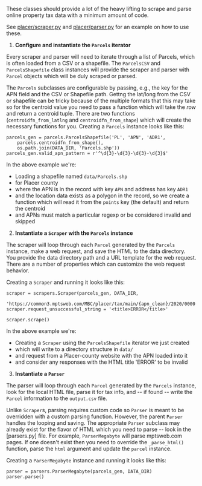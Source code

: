 These classes should provide a lot of the heavy lifting to scrape and parse
online property tax data with a minimum amount of code.

See [placer/scraper.py](../scrapers/placer/scraper.py) and
[placer/parser.py](../scrapers/placer/parser.py) for an example on how to use
these.

1. **Configure and instantiate the `Parcels` iterator**

Every scraper and parser will need to iterate through a list of Parcels, which
is often loaded from a CSV or a shapefile. The `ParcelsCSV` and
`ParcelsShapefile` class instances will provide the scraper and parser with
`Parcel` objects which will be duly scraped or parsed.

The `Parcels` subclasses are configurable by passing, e.g., the key for the APN
field and the CSV or Shapefile path. Gettng the lat/long from the CSV or
shapefile can be tricky because of the multiple formats that this may take so
for the centroid value you need to pass a function which will take the *row*
and return a centroid tuple. There are two functions (`centroidfn_from_latlng`
and `centroidfn_from_shape`) which will create the necessary functions for you.
Creating a `Parcels` instance looks like this:

```
parcels_gen = parcels.ParcelsShapefile('PL', 'APN', 'ADR1',
    parcels.centroidfn_from_shape(),
    os.path.join(DATA_DIR, 'Parcels.shp'))
parcels_gen.valid_apn_pattern = r'^\d{3}-\d{3}-\d{3}-\d{3}$'
```

In the above example we're:
* Loading a shapefile named `data/Parcels.shp`
* for Placer county
* where the APN is in the record with key `APN` and address has key `ADR1`
* and the location data exists as a polygon in the record, so we create a function
which will read it from the `points` key (the default) and return the centroid
* and APNs must match a particular regexp or be considered invalid and skipped

2. **Instantiate a `Scraper` with the `Parcels` instance**

The scraper will loop through each `Parcel` generated by the `Parcels` instance,
make a web request, and save the HTML to the data directory. You provide the
data directory path and a URL template for the web request. There are a number
of properties which can customize the web request behavior.

Creating a `Scraper` and running it looks like this:

```
scraper = scrapers.Scraper(parcels_gen, DATA_DIR,
    'https://common3.mptsweb.com/MBC/placer/tax/main/{apn_clean}/2020/0000')
scraper.request_unsuccessful_string = '<title>ERROR</title>'

scraper.scrape()
```

In the above example we're:
* Creating a `Scraper` using the `ParcelsShapefile` iterator we just created
* which will write to a directory structure in `data/`
* and request from a Placer-county website with the APN loaded into it
* and consider any responses with the HTML title 'ERROR' to be invalid

3. **Instantiate a `Parser`**

The parser will loop through each `Parcel` generated by the `Parcels` instance,
look for the local HTML file, parse it for tax info, and -- if found -- write
the `Parcel` information to the `output.csv` file.

Unlike `Scraper`s, parsing requires custom code so `Parser` is meant to be
overridden with a custom parsing function. However, the parent `Parser` handles
the looping and saving. The appropriate `Parser` subclass may already exist
for the flavor of HTML which you need to parse -- look in the [parsers.py] file.
For example, `ParserMegabyte` will parse mptsweb.com pages. If one doesn't exist
then you need to override the `_parse_html()` function, parse the `html` argument
and update the `parcel` instance.

Creating a `ParserMegabyte` instance and running it looks like this:

```
parser = parsers.ParserMegabyte(parcels_gen, DATA_DIR)
parser.parse()
```
